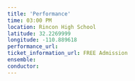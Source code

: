 ```yaml
---
title: 'Performance'
time: 03:00 PM
location: Rincon High School
latitude: 32.2269999
longitude: -110.889618
performance_url: 
ticket_information_url: FREE Admission
ensemble: 
conductor: 
---
```

